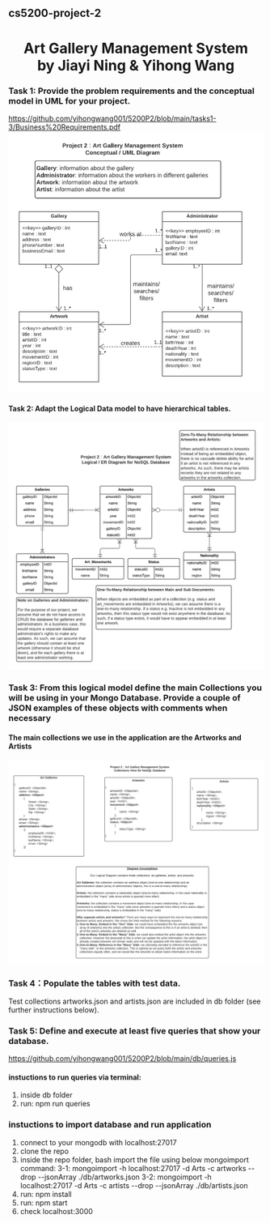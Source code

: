 ## cs5200-project-2

<h1 align="center">Art Gallery Management System
  <br>
  by Jiayi Ning & Yihong Wang
  <br>
</h1>

### Task 1: Provide the problem requirements and the conceptual model in UML for your project. 

https://github.com/yihongwang001/5200P2/blob/main/tasks1-3/Business%20Requirements.pdf
![Image of UML](https://github.com/yihongwang001/5200P2/blob/main/tasks1-3/UML.png?raw=true)

#### Task 2: Adapt the Logical Data model to have hierarchical tables.
![Image of ERD](https://github.com/yihongwang001/5200P2/blob/main/tasks1-3/ERD.png?raw=true)

### Task 3: From this logical model define the main Collections you will be using in your Mongo Database. Provide a couple of JSON examples of these objects with comments when necessary
#### The main collections we use in the application are the Artworks and Artists
![Image of Collections](https://github.com/yihongwang001/5200P2/blob/main/tasks1-3/Collections.png?raw=true)

### Task 4：Populate the tables with test data.
Test collections artworks.json and artists.json are included in db folder (see further instructions below).

### Task 5: Define and execute at least five queries that show your database. 
https://github.com/yihongwang001/5200P2/blob/main/db/queries.js
#### instuctions to run queries via terminal:
1. inside db folder
2. run: npm run queries


### instuctions to import database and run application
1. connect to your mongodb with localhost:27017
2. clone the repo
3. inside the repo folder, bash import the file using below mongoimport command:
3-1: mongoimport -h localhost:27017 -d Arts -c artworks --drop --jsonArray ./db/artworks.json
3-2: mongoimport -h localhost:27017 -d Arts -c artists --drop --jsonArray ./db/artists.json
4. run: npm install
5. run: npm start
6. check localhost:3000




